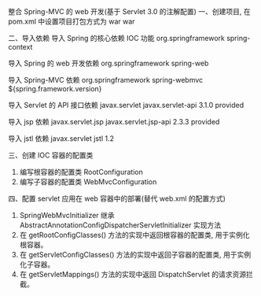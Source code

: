 整合 Spring-MVC 的 web 开发(基于 Servlet 3.0 的注解配置)
一、创建项目, 在 pom.xml 中设置项目打包方式为 war
   <packaging>war</packaging>

二、导入依赖
导入 Spring 的核心依赖 IOC 功能
<dependency>
    <groupId>org.springframework</groupId>
    <artifactId>spring-context</artifactId>
</dependency>

导入 Spring 的 web 开发依赖
<dependency>
    <groupId>org.springframework</groupId>
    <artifactId>spring-web</artifactId>
</dependency>

导入 Spring-MVC 依赖
<dependency>
    <groupId>org.springframework</groupId>
    <artifactId>spring-webmvc</artifactId>
    <version>${spring.framework.version}</version>
</dependency>

导入 Servlet 的 API 接口依赖
<dependency>
    <groupId>javax.servlet</groupId>
    <artifactId>javax.servlet-api</artifactId>
    <version>3.1.0</version>
    <scope>provided</scope>
</dependency>

导入 jsp 依赖
<dependency>
    <groupId>javax.servlet.jsp</groupId>
    <artifactId>javax.servlet.jsp-api</artifactId>
    <version>2.3.3</version>
    <scope>provided</scope>
</dependency>

导入 jstl 依赖
<dependency>
    <groupId>javax.servlet</groupId>
    <artifactId>jstl</artifactId>
    <version>1.2</version>
</dependency>

三、创建 IOC 容器的配置类
 1. 编写根容器的配置类 RootConfiguration
 2. 编写子容器的配置类 WebMvcConfiguration

四、配置 servlet 应用在 web 容器中的部署(替代 web.xml 的配置方式)
 1. SpringWebMvcInitializer 继承 AbstractAnnotationConfigDispatcherServletInitializer 实现方法
 2. 在 getRootConfigClasses() 方法的实现中返回根容器的配置类, 用于实例化根容器。
 3. 在 getServletConfigClasses() 方法的实现中返回子容器的配置类, 用于实例化子容器。
 4. 在 getServletMappings() 方法的实现中返回 DispatchServlet 的请求资源拦截。